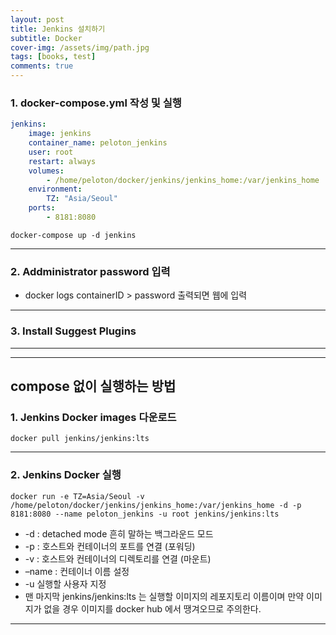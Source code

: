 ```yaml
---
layout: post
title: Jenkins 설치하기
subtitle: Docker
cover-img: /assets/img/path.jpg
tags: [books, test]
comments: true
---
```


### 1. docker-compose.yml 작성 및 실행
```yml
jenkins:
    image: jenkins
    container_name: peloton_jenkins
    user: root
    restart: always
    volumes:
        - /home/peloton/docker/jenkins/jenkins_home:/var/jenkins_home
    environment:
        TZ: "Asia/Seoul"
    ports:
        - 8181:8080
```
```console
docker-compose up -d jenkins
```
---

### 2. Addministrator password 입력
* docker logs containerID > password 출력되면 웹에 입력
---

### 3. Install Suggest Plugins
---

---
## compose 없이 실행하는 방법

### 1. Jenkins Docker images 다운로드
    docker pull jenkins/jenkins:lts
---
### 2. Jenkins Docker 실행
```console
docker run -e TZ=Asia/Seoul -v /home/peloton/docker/jenkins/jenkins_home:/var/jenkins_home -d -p 8181:8080 --name peloton_jenkins -u root jenkins/jenkins:lts
```
* -d : detached mode 흔히 말하는 백그라운드 모드
* -p : 호스트와 컨테이너의 포트를 연결 (포워딩)
* -v : 호스트와 컨테이너의 디렉토리를 연결 (마운트)
* –name : 컨테이너 이름 설정
* -u 실행할 사용자 지정
* 맨 마지막 jenkins/jenkins:lts 는 실행할 이미지의 레포지토리 이름이며 만약 이미지가 없을 경우 이미지를 docker hub 에서 땡겨오므로 주의한다.
---
